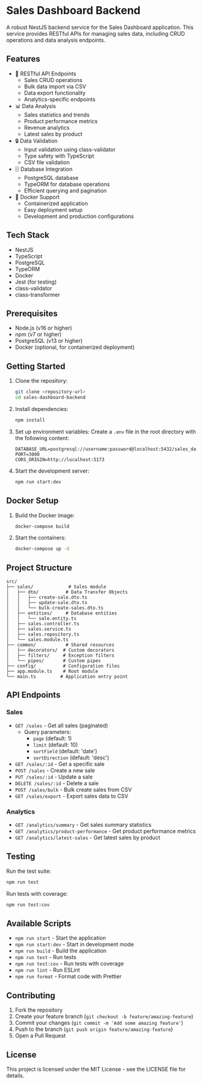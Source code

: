 # Sales Dashboard Backend

A robust NestJS backend service for the Sales Dashboard application. This service provides RESTful APIs for managing sales data, including CRUD operations and data analysis endpoints.

## Features

- 🔄 RESTful API Endpoints
  - Sales CRUD operations
  - Bulk data import via CSV
  - Data export functionality
  - Analytics-specific endpoints
- 📊 Data Analysis
  - Sales statistics and trends
  - Product performance metrics
  - Revenue analytics
  - Latest sales by product
- 🔒 Data Validation
  - Input validation using class-validator
  - Type safety with TypeScript
  - CSV file validation
- 🗄️ Database Integration
  - PostgreSQL database
  - TypeORM for database operations
  - Efficient querying and pagination
- 🐳 Docker Support
  - Containerized application
  - Easy deployment setup
  - Development and production configurations

## Tech Stack

- NestJS
- TypeScript
- PostgreSQL
- TypeORM
- Docker
- Jest (for testing)
- class-validator
- class-transformer

## Prerequisites

- Node.js (v16 or higher)
- npm (v7 or higher)
- PostgreSQL (v13 or higher)
- Docker (optional, for containerized deployment)

## Getting Started

1. Clone the repository:
   ```bash
   git clone <repository-url>
   cd sales-dashboard-backend
   ```

2. Install dependencies:
   ```bash
   npm install
   ```

3. Set up environment variables:
   Create a `.env` file in the root directory with the following content:
   ```
   DATABASE_URL=postgresql://username:password@localhost:5432/sales_dashboard
   PORT=3000
   CORS_ORIGIN=http://localhost:5173
   ```

4. Start the development server:
   ```bash
   npm run start:dev
   ```

## Docker Setup

1. Build the Docker image:
   ```bash
   docker-compose build
   ```

2. Start the containers:
   ```bash
   docker-compose up -d
   ```

## Project Structure

```
src/
├── sales/             # Sales module
│   ├── dto/          # Data Transfer Objects
│   │   ├── create-sale.dto.ts
│   │   ├── update-sale.dto.ts
│   │   └── bulk-create-sales.dto.ts
│   ├── entities/     # Database entities
│   │   └── sale.entity.ts
│   ├── sales.controller.ts
│   ├── sales.service.ts
│   ├── sales.repository.ts
│   └── sales.module.ts
├── common/           # Shared resources
│   ├── decorators/  # Custom decorators
│   ├── filters/     # Exception filters
│   └── pipes/       # Custom pipes
├── config/          # Configuration files
├── app.module.ts    # Root module
└── main.ts         # Application entry point
```

## API Endpoints

### Sales

- `GET /sales` - Get all sales (paginated)
  - Query parameters:
    - `page` (default: 1)
    - `limit` (default: 10)
    - `sortField` (default: 'date')
    - `sortDirection` (default: 'desc')
- `GET /sales/:id` - Get a specific sale
- `POST /sales` - Create a new sale
- `PUT /sales/:id` - Update a sale
- `DELETE /sales/:id` - Delete a sale
- `POST /sales/bulk` - Bulk create sales from CSV
- `GET /sales/export` - Export sales data to CSV

### Analytics

- `GET /analytics/summary` - Get sales summary statistics
- `GET /analytics/product-performance` - Get product performance metrics
- `GET /analytics/latest-sales` - Get latest sales by product

## Testing

Run the test suite:
```bash
npm run test
```

Run tests with coverage:
```bash
npm run test:cov
```

## Available Scripts

- `npm run start` - Start the application
- `npm run start:dev` - Start in development mode
- `npm run build` - Build the application
- `npm run test` - Run tests
- `npm run test:cov` - Run tests with coverage
- `npm run lint` - Run ESLint
- `npm run format` - Format code with Prettier

## Contributing

1. Fork the repository
2. Create your feature branch (`git checkout -b feature/amazing-feature`)
3. Commit your changes (`git commit -m 'Add some amazing feature'`)
4. Push to the branch (`git push origin feature/amazing-feature`)
5. Open a Pull Request

## License

This project is licensed under the MIT License - see the LICENSE file for details.
